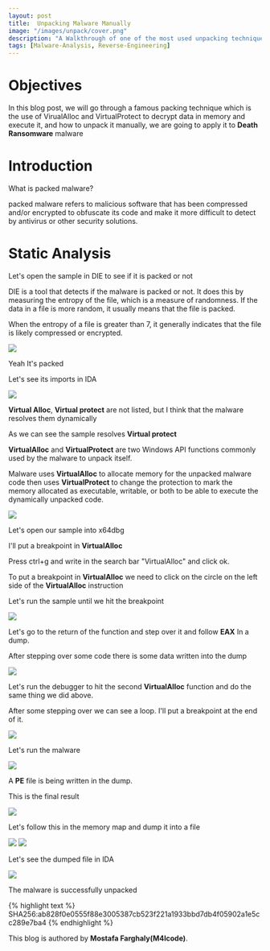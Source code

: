 ```yaml
---
layout: post
title:  Unpacking Malware Manually
image: "/images/unpack/cover.png"
description: "A Walkthrough of one of the most used unpacking techniques"
tags: [Malware-Analysis, Reverse-Engineering] 
---
```


# Objectives

In this blog post, we will go through a famous packing technique which is the use of VirualAlloc and VirtualProtect to decrypt data in memory and execute it, and how to unpack it manually, we are going to apply it to **Death Ransomware** malware

# Introduction

What is packed malware?

packed malware refers to malicious software that has been compressed and/or encrypted to obfuscate its code and make it more difficult to detect by antivirus or other security solutions.


# Static Analysis

Let's open the sample in DIE to see if it is packed or not

DIE is a tool that detects if the malware is packed or not. It does this by measuring the entropy of the file, which is a measure of randomness. If the data in a file is more random, it usually means that the file is packed.

When the entropy of a file is greater than 7, it generally indicates that the file is likely compressed or encrypted.

![](/images/unpack/image1.jpg)

Yeah It's packed

Let's see its imports in IDA

![](/images/unpack/image2.jpg)

**Virtual Alloc**, **Virtual protect** are not listed, but I think that the malware resolves them dynamically

As we can see the sample resolves **Virtual protect**

**VirtualAlloc** and **VirtualProtect** are two Windows API functions commonly used by the malware to unpack itself.

Malware uses **VirtualAlloc** to allocate memory for the unpacked malware code then uses **VirtualProtect** to change the protection to mark the memory allocated as executable, writable, or both to be able to execute the dynamically unpacked code.

![](/images/unpack/image3.jpg)

Let's open our sample into x64dbg

I'll put a breakpoint in **VirtualAlloc**

Press ctrl+g and write in the search bar "VirtualAlloc" and click ok.

To put a breakpoint in **VirtualAlloc** we need to click on the circle on the left side of the **VirtualAlloc** instruction 

Let's run the sample until we hit the breakpoint

![](/images/unpack/image4.jpg)

Let's go to the return of the function and step over it and follow **EAX** In a dump.

After stepping over some code there is some data written into the dump

![](/images/unpack/image5.jpg)

Let's run the debugger to hit the second **VirtualAlloc** function and do the same thing we did above.

After some stepping over we can see a loop. I'll put a breakpoint at the end of it.

![](/images/unpack/image6.jpg)

Let's run the malware

![](/images/unpack/image7.jpg)

A **PE** file is being written in the dump.

This is the final result

![](/images/unpack/image8.jpg)

Let's follow this in the memory map and dump it into a file

![](/images/unpack/image9.jpg)
![](/images/unpack/image10.jpg)

Let's see the dumped file in IDA

![](/images/unpack/image11.jpg)

The malware is successfully unpacked

{% highlight text %}
SHA256:ab828f0e0555f88e3005387cb523f221a1933bbd7db4f05902a1e5cc289e7ba4
{% endhighlight %}

This blog is authored by **Mostafa Farghaly(M4lcode)**.
